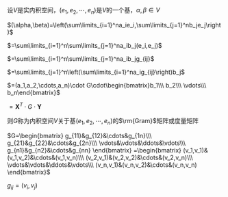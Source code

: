 设$V$是实内积空间，$(e_1,e_2,\cdots,e_n)$是$V$的一个基，$\alpha,\beta\in V$

$(\alpha,\beta)=\left(\sum\limits_{i=1}^na_ie_i,\sum\limits_{j=1}^nb_je_j\right)$

$=\sum\limits_{i=1}^n\sum\limits_{j=1}^na_ib_j(e_i,e_j)$

$=\sum\limits_{i=1}^n\sum\limits_{j=1}^na_ib_jg_{ij}$

$=\sum\limits_{j=1}^n\left(\sum\limits_{i=1}^na_ig_{ij}\right)b_j$

$=(a_1,a_2,\cdots,a_n)\cdot G\cdot\begin{bmatrix}b_1\\\ b_2\\\ \vdots\\\ b_n\end{bmatrix}$

$=\mathbf{X}^T\cdot G\cdot\mathbf{Y}$

则$G$称为内积空间$V$关于基$(e_1,e_2,\cdots,e_n)$的$\rm{Gram}$矩阵或度量矩阵

$G=\begin{bmatrix}
g_{11}&g_{12}&\cdots&g_{1n}\\\ g_{21}&g_{22}&\cdots&g_{2n}\\\ \vdots&\vdots&\ddots&\vdots\\\ g_{n1}&g_{n2}&\cdots&g_{nn}
\end{bmatrix}
=\begin{bmatrix}
(v_1,v_1)&(v_1,v_2)&\cdots&(v_1,v_n)\\\ (v_2,v_1)&(v_2,v_2)&\cdots&(v_2,v_n)\\\ \vdots&\vdots&\ddots&\vdots\\\ (v_n,v_1)&(v_n,v_2)&\cdots&(v_n,v_n)
\end{bmatrix}$

$g_{ij}=(v_i,v_j)$
